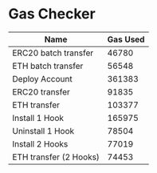 # Gas Checker

| Name | Gas Used |
| ---- | -------- |
| ERC20 batch transfer | 46780 |
| ETH batch transfer | 56548 |
| Deploy Account | 361383 |
| ERC20 transfer | 91835 |
| ETH transfer | 103377 |
| Install 1 Hook | 165975 |
| Uninstall 1 Hook | 78504 |
| Install 2 Hooks | 77019 |
| ETH transfer (2 Hooks) | 74453 |
